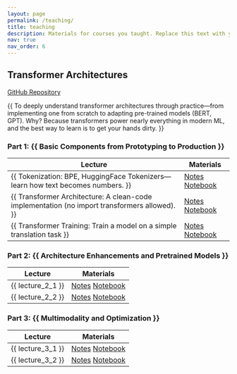 ```yaml
---
layout: page
permalink: /teaching/
title: teaching
description: Materials for courses you taught. Replace this text with your description.
nav: true
nav_order: 6
---
```


<div class="course-container" markdown="1">
  <div class="course-card">
    <h2>Transformer Architectures</h2>
    <p><a href="https://github.com/xmarva/transformer-architectures"><i class="fab fa-github"></i> GitHub Repository</a></p>
    <p class="course-description">{{ To deeply understand transformer architectures through practice—from implementing one from scratch to adapting pre-trained models (BERT, GPT). Why? Because transformers power nearly everything in modern ML, and the best way to learn is to get your hands dirty. }}</p>
<div class="course-section">
  <h3>Part 1: {{ Basic Components from Prototyping to Production }}</h3>
  <table class="table">
    <thead>
      <tr>
        <th>Lecture</th>
        <th>Materials</th>
      </tr>
    </thead>
    <tbody>
      <tr>
        <td>{{ Tokenization: BPE, HuggingFace Tokenizers—learn how text becomes numbers. }}</td>
        <td class="materials-column">
          <a href="{{ lecture_1_1_materials }}"><i class="fas fa-book"></i> Notes</a>
          <a href="{{ lecture_1_1_notebook }}"><i class="fas fa-code"></i> Notebook</a>
        </td>
      </tr>
      <tr>
        <td>{{ Transformer Architecture: A clean-code implementation (no import transformers allowed). }}</td>
        <td class="materials-column">
          <a href="{{ lecture_1_2_materials }}"><i class="fas fa-book"></i> Notes</a>
          <a href="{{ lecture_1_2_notebook }}"><i class="fas fa-code"></i> Notebook</a>
        </td>
      </tr>
      <tr>
        <td>{{ Transformer Training: Train a model on a simple translation task }}</td>
        <td class="materials-column">
          <a href="{{ lecture_1_3_materials }}"><i class="fas fa-book"></i> Notes</a>
          <a href="{{ lecture_1_3_notebook }}"><i class="fas fa-code"></i> Notebook</a>
        </td>
      </tr>
    </tbody>
  </table>
</div>

<div class="course-section">
  <h3>Part 2: {{ Architecture Enhancements and Pretrained Models }}</h3>
  <table class="table">
    <thead>
      <tr>
        <th>Lecture</th>
        <th>Materials</th>
      </tr>
    </thead>
    <tbody>
      <tr>
        <td>{{ lecture_2_1 }}</td>
        <td class="materials-column">
          <a href="{{ lecture_2_1_materials }}"><i class="fas fa-book"></i> Notes</a>
          <a href="{{ lecture_2_1_notebook }}"><i class="fas fa-code"></i> Notebook</a>
        </td>
      </tr>
      <tr>
        <td>{{ lecture_2_2 }}</td>
        <td class="materials-column">
          <a href="{{ lecture_2_2_materials }}"><i class="fas fa-book"></i> Notes</a>
          <a href="{{ lecture_2_2_notebook }}"><i class="fas fa-code"></i> Notebook</a>
        </td>
      </tr>
    </tbody>
  </table>
</div>

<div class="course-section">
  <h3>Part 3: {{ Multimodality and Optimization }}</h3>
  <table class="table">
    <thead>
      <tr>
        <th>Lecture</th>
        <th>Materials</th>
      </tr>
    </thead>
    <tbody>
      <tr>
        <td>{{ lecture_3_1 }}</td>
        <td class="materials-column">
          <a href="{{ lecture_3_1_materials }}"><i class="fas fa-book"></i> Notes</a>
          <a href="{{ lecture_3_1_notebook }}"><i class="fas fa-code"></i> Notebook</a>
        </td>
      </tr>
      <tr>
        <td>{{ lecture_3_2 }}</td>
        <td class="materials-column">
          <a href="{{ lecture_3_2_materials }}"><i class="fas fa-book"></i> Notes</a>
          <a href="{{ lecture_3_2_notebook }}"><i class="fas fa-code"></i> Notebook</a>
        </td>
      </tr>
    </tbody>
  </table>
</div>
  </div>
</div>
<!-- Add this CSS to your _sass or assets/css file -->
<style>
.course-container {
  margin-bottom: 3rem;
}

.course-card {
  background-color: var(--global-bg-color);
  border-radius: 8px;
  box-shadow: 0 4px 12px rgba(0, 0, 0, 0.08);
  padding: 2rem;
  margin-bottom: 2rem;
  transition: box-shadow 0.3s ease;
  color: var(--global-text-color);
}

.course-card:hover {
  box-shadow: 0 6px 16px rgba(0, 0, 0, 0.12);
}

.course-card h2 {
  margin-top: 0;
  border-bottom: 1px solid var(--global-divider-color);
  padding-bottom: 0.75rem;
  color: var(--global-theme-color);
}

.course-description {
  color: var(--global-text-color-light);
  font-size: 1.1rem;
  margin-bottom: 1.5rem;
}

.course-section {
  margin-top: 1.5rem;
  background-color: var(--global-code-bg-color);
  border-radius: 6px;
  padding: 1.5rem;
  margin-bottom: 1.5rem;
}

.course-section h3 {
  margin-top: 0;
  font-size: 1.3rem;
  color: var(--global-theme-color);
}

.table {
  width: 100%;
  border-collapse: collapse;
  margin-top: 1rem;
}

.table th, .table td {
  padding: 0.75rem;
  border-bottom: 1px solid var(--global-divider-color);
}

.table th {
  text-align: left;
  font-weight: 600;
  color: var(--global-text-color);
}

.table tbody tr:last-child td {
  border-bottom: none;
}

/* Column width adjustments */
.table th:first-child,
.table td:first-child {
  width: 70%;
}

.table th:last-child,
.table td:last-child {
  width: 30%;
}

.materials-column {
  display: flex;
  gap: 1.5rem;
  white-space: nowrap;
}

.materials-column a {
  color: var(--global-theme-color);
  text-decoration: none;
}

.materials-column a:hover {
  text-decoration: underline;
}
</style>
